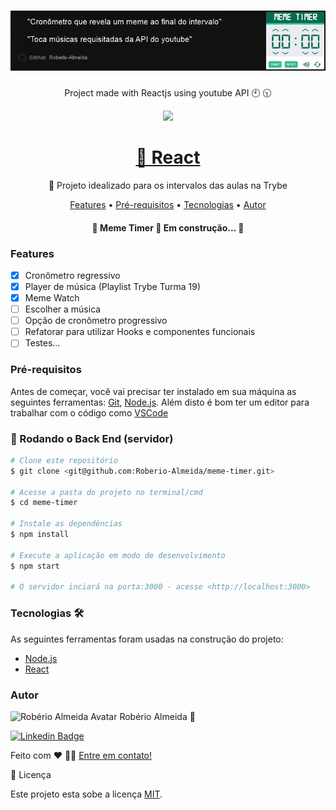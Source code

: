 <h1 align="center">
  <img alt="Banner do MemeTimer com demonstração da aplicação" title="#MemeTimer" src="./public/images/demo.jpg" />
</h1>

<p align="center">Project made with Reactjs using youtube API 🕙 🕥</p>

<p align="center">
  <img src="https://img.shields.io/bower/l/bootstrap">
</p>

<h1 align="center">
    <a href="https://pt-br.reactjs.org/">🔗 React</a>
</h1>
<p align="center">🚀 Projeto idealizado para os intervalos das aulas na Trybe</p>

<p align="center">
 <a href="#features">Features</a> •
 <a href="#pré-requisitos">Pré-requisitos</a> • 
 <a href="#tecnologias">Tecnologias</a> • 
 <a href="#autor">Autor</a>
</p>

<h4 align="center"> 
	🚧  Meme Timer 🚀 Em construção...  🚧
</h4>

### Features

- [x] Cronômetro regressivo
- [x] Player de música (Playlist Trybe Turma 19)
- [x] Meme Watch
- [ ] Escolher a música
- [ ] Opção de cronômetro progressivo
- [ ] Refatorar para utilizar Hooks e componentes funcionais
- [ ] Testes...

### Pré-requisitos

Antes de começar, você vai precisar ter instalado em sua máquina as seguintes ferramentas:
[Git](https://git-scm.com), [Node.js](https://nodejs.org/en/). 
Além disto é bom ter um editor para trabalhar com o código como [VSCode](https://code.visualstudio.com/)

### 🎲 Rodando o Back End (servidor)

```bash
# Clone este repositório
$ git clone <git@github.com:Roberio-Almeida/meme-timer.git>

# Acesse a pasta do projeto no terminal/cmd
$ cd meme-timer

# Instale as dependências
$ npm install

# Execute a aplicação em modo de desenvolvimento
$ npm start

# O servidor inciará na porta:3000 - acesse <http://localhost:3000>
```

### Tecnologias 🛠

As seguintes ferramentas foram usadas na construção do projeto:

- [Node.js](https://nodejs.org/en/)
- [React](https://pt-br.reactjs.org/)

### Autor

<img src="https://avatars.githubusercontent.com/u/92614697?v=4" width="100px;" alt="Robério Almeida Avatar">
Robério Almeida 🚀

<a href="https://www.linkedin.com/in/roberioalmeida/" rel="nofollow"><img src="https://img.shields.io/badge/LinkedIn-0077B5?style=for-the-badge&logo=linkedin&logoColor=white" alt="Linkedin Badge" data-canonical-src="https://img.shields.io/badge/LinkedIn-0077B5?style=for-the-badge&logo=linkedin&logoColor=white"></a>

Feito com ❤️ 👋🏽 <a href="https://www.linkedin.com/in/roberioalmeida/">Entre em contato!</a>

📝 Licença

Este projeto esta sobe a licença <a href="/Roberio-Almeida/meme-timer/blob/main/LICENSE">MIT</a>.

